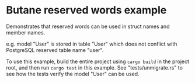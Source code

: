 # Butane reserved words example

Demonstrates that reserved words can be used in struct names and member names.

e.g. model "User" is stored in table "User" which does not conflict
with PostgreSQL reserved table name "user".

To use this example, build the entire project using `cargo build` in the project root,
and then run `cargo test` in this example.  See "tests/unmigrate.rs" to see how the
tests verify the model "User" can be used.
